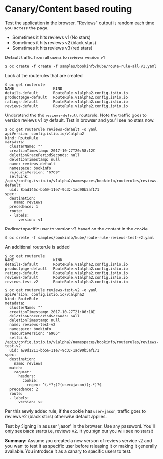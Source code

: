 # Canary/Content based routing

Test the application in the browser. "Reviews" output is random each time you access the page.
* Sometimes it hits reviews v1 (No stars)
* Sometimes it hits reviews v2 (black stars)
* Sometimes it hits reviews v3 (red stars)

Default traffic from all users to reviews version v1

```
$ oc create -f create -f samples/bookinfo/kube/route-rule-all-v1.yaml
```

Look at the routerules that are created

```
$ oc get routerule
NAME                  KIND
details-default       RouteRule.v1alpha2.config.istio.io
productpage-default   RouteRule.v1alpha2.config.istio.io
ratings-default       RouteRule.v1alpha2.config.istio.io
reviews-default       RouteRule.v1alpha2.config.istio.io
```

Understand the the `reviews-default` routerule. Note the traffic goes to version reviews v1 by default. Test in browser and you'll see no stars now.

```
$ oc get routerule reviews-default -o yaml
apiVersion: config.istio.io/v1alpha2
kind: RouteRule
metadata:
  clusterName: ""
  creationTimestamp: 2017-10-27T20:58:12Z
  deletionGracePeriodSeconds: null
  deletionTimestamp: null
  name: reviews-default
  namespace: bookinfo
  resourceVersion: "6709"
  selfLink: /apis/config.istio.io/v1alpha2/namespaces/bookinfo/routerules/reviews-default
  uid: 8bad146c-bb59-11e7-9c32-1ad90b5af171
spec:
  destination:
    name: reviews
  precedence: 1
  route:
  - labels:
      version: v1
```      

Redirect specific user to version v2 based on the content in the cookie

```
$ oc create -f samples/bookinfo/kube/route-rule-reviews-test-v2.yaml
```

An additional routerule is added.

```
$ oc get routerule
NAME                  KIND
details-default       RouteRule.v1alpha2.config.istio.io
productpage-default   RouteRule.v1alpha2.config.istio.io
ratings-default       RouteRule.v1alpha2.config.istio.io
reviews-default       RouteRule.v1alpha2.config.istio.io
reviews-test-v2       RouteRule.v1alpha2.config.istio.io

$ oc get routerule reviews-test-v2 -o yaml
apiVersion: config.istio.io/v1alpha2
kind: RouteRule
metadata:
  clusterName: ""
  creationTimestamp: 2017-10-27T21:06:10Z
  deletionGracePeriodSeconds: null
  deletionTimestamp: null
  name: reviews-test-v2
  namespace: bookinfo
  resourceVersion: "6905"
  selfLink: /apis/config.istio.io/v1alpha2/namespaces/bookinfo/routerules/reviews-test-v2
  uid: a89d1211-bb5a-11e7-9c32-1ad90b5af171
spec:
  destination:
    name: reviews
  match:
    request:
      headers:
        cookie:
          regex: ^(.*?;)?(user=jason)(;.*)?$
  precedence: 2
  route:
  - labels:
      version: v2
```
      
Per this newly added rule, if the cookie has `user=jason`, traffic goes to reviews v2 (black stars) otherwise default applies.

Test by Signing in as user 'jason' in the browser. Use any password. You'll only see black starts i.e, reviews v2. If you sign out you will see no stars!!

**Summary:** Assume you created a new version of reviews service v2 and you want to test it as specific user before releasing it or making it generally available. You introduce it as a canary to specific users to test. 